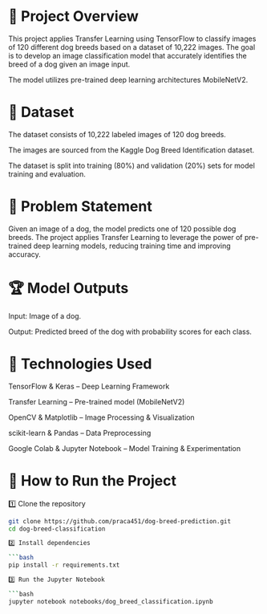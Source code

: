 # 📌 Project Overview

This project applies Transfer Learning using TensorFlow to classify images of 120 different dog breeds based on a dataset of 10,222 images. The goal is to develop an image classification model that accurately identifies the breed of a dog given an image input.

The model utilizes pre-trained deep learning architectures MobileNetV2.

# 📝 Dataset

The dataset consists of 10,222 labeled images of 120 dog breeds.

The images are sourced from the Kaggle Dog Breed Identification dataset.

The dataset is split into training (80%) and validation (20%) sets for model training and evaluation.

# 🎯 Problem Statement

Given an image of a dog, the model predicts one of 120 possible dog breeds. The project applies Transfer Learning to leverage the power of pre-trained deep learning models, reducing training time and improving accuracy.

# 🏆 Model Outputs

Input: Image of a dog.

Output: Predicted breed of the dog with probability scores for each class.


# 🚀 Technologies Used

TensorFlow & Keras – Deep Learning Framework

Transfer Learning – Pre-trained model (MobileNetV2)

OpenCV & Matplotlib – Image Processing & Visualization

scikit-learn & Pandas – Data Preprocessing

Google Colab & Jupyter Notebook – Model Training & Experimentation


# 🚀 How to Run the Project

1️⃣ Clone the repository

```bash
git clone https://github.com/praca451/dog-breed-prediction.git
cd dog-breed-classification

2️⃣ Install dependencies

```bash
pip install -r requirements.txt

3️⃣ Run the Jupyter Notebook

```bash
jupyter notebook notebooks/dog_breed_classification.ipynb



